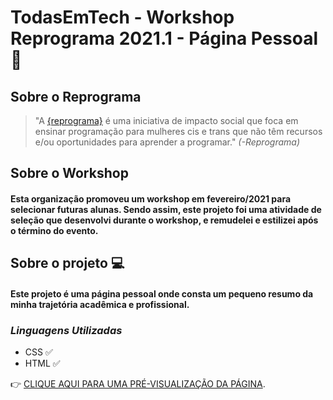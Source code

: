 
#  **TodasEmTech - Workshop Reprograma 2021.1 - Página Pessoal** :raising_hand:
## **Sobre o Reprograma**

>"A [{reprograma}](https://reprograma.com.br/)  é uma iniciativa de impacto social que foca em ensinar programação para mulheres cis e trans que não têm recursos e/ou oportunidades para aprender a programar." *(-Reprograma)*

## **Sobre o Workshop** 

#### Esta organização promoveu um workshop em fevereiro/2021 para selecionar futuras alunas. Sendo assim, este projeto foi uma atividade de seleção que desenvolvi durante o workshop, e remudelei  e estilizei após o término do evento. 

## **Sobre o projeto**  :computer:


#### Este projeto é uma página pessoal onde consta um pequeno resumo da minha **trajetória acadêmica** e **profissional**.  


### **_Linguagens Utilizadas_** 

* CSS :white_check_mark:
* HTML :white_check_mark:

 :point_right: [CLIQUE AQUI PARA UMA PRÉ-VISUALIZAÇÃO DA PÁGINA](https://julianereprograma.netlify.app).


